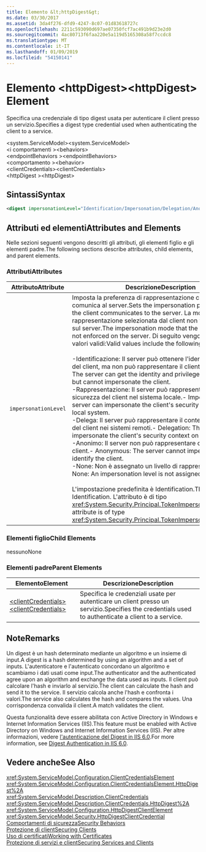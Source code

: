 ```yaml
---
title: Elemento &lt;httpDigest&gt;
ms.date: 03/30/2017
ms.assetid: 3da4f276-dfd9-4247-8c07-01d83618727c
ms.openlocfilehash: 2211c593090d697ae07350fcf7ac491b9d23e2d0
ms.sourcegitcommit: 4ac80713f6faa220e5a119d5165308a58f7ccdc8
ms.translationtype: MT
ms.contentlocale: it-IT
ms.lasthandoff: 01/09/2019
ms.locfileid: "54150141"
---
```

# <a name="lthttpdigestgt-element"></a><span data-ttu-id="a7150-102">Elemento &lt;httpDigest&gt;</span><span class="sxs-lookup"><span data-stu-id="a7150-102">&lt;httpDigest&gt; Element</span></span>
<span data-ttu-id="a7150-103">Specifica una credenziale di tipo digest usata per autenticare il client presso un servizio.</span><span class="sxs-lookup"><span data-stu-id="a7150-103">Specifies a digest type credential used when authenticating the client to a service.</span></span>  
  
 <span data-ttu-id="a7150-104">\<system.ServiceModel></span><span class="sxs-lookup"><span data-stu-id="a7150-104">\<system.ServiceModel></span></span>  
<span data-ttu-id="a7150-105">\<i comportamenti ></span><span class="sxs-lookup"><span data-stu-id="a7150-105">\<behaviors></span></span>  
<span data-ttu-id="a7150-106">\<endpointBehaviors ></span><span class="sxs-lookup"><span data-stu-id="a7150-106">\<endpointBehaviors></span></span>  
<span data-ttu-id="a7150-107">\<comportamento ></span><span class="sxs-lookup"><span data-stu-id="a7150-107">\<behavior></span></span>  
<span data-ttu-id="a7150-108">\<clientCredentials></span><span class="sxs-lookup"><span data-stu-id="a7150-108">\<clientCredentials></span></span>  
<span data-ttu-id="a7150-109">\<httpDigest ></span><span class="sxs-lookup"><span data-stu-id="a7150-109">\<httpDigest></span></span>  
  
## <a name="syntax"></a><span data-ttu-id="a7150-110">Sintassi</span><span class="sxs-lookup"><span data-stu-id="a7150-110">Syntax</span></span>  
  
```xml  
<digest impersonationLevel="Identification/Impersonation/Delegation/Anonymous/None" />
```  
  
## <a name="attributes-and-elements"></a><span data-ttu-id="a7150-111">Attributi ed elementi</span><span class="sxs-lookup"><span data-stu-id="a7150-111">Attributes and Elements</span></span>  
 <span data-ttu-id="a7150-112">Nelle sezioni seguenti vengono descritti gli attributi, gli elementi figlio e gli elementi padre.</span><span class="sxs-lookup"><span data-stu-id="a7150-112">The following sections describe attributes, child elements, and parent elements.</span></span>  
  
### <a name="attributes"></a><span data-ttu-id="a7150-113">Attributi</span><span class="sxs-lookup"><span data-stu-id="a7150-113">Attributes</span></span>  
  
|<span data-ttu-id="a7150-114">Attributo</span><span class="sxs-lookup"><span data-stu-id="a7150-114">Attribute</span></span>|<span data-ttu-id="a7150-115">Descrizione</span><span class="sxs-lookup"><span data-stu-id="a7150-115">Description</span></span>|  
|---------------|-----------------|  
|`impersonationLevel`|<span data-ttu-id="a7150-116">Imposta la preferenza di rappresentazione che il client comunica al server.</span><span class="sxs-lookup"><span data-stu-id="a7150-116">Sets the impersonation preference that the client communicates to the server.</span></span> <span data-ttu-id="a7150-117">La modalità di rappresentazione selezionata dal client non viene imposta sul server.</span><span class="sxs-lookup"><span data-stu-id="a7150-117">The impersonation mode that the client selects is not enforced on the server.</span></span> <span data-ttu-id="a7150-118">Di seguito vengono elencati i valori validi:</span><span class="sxs-lookup"><span data-stu-id="a7150-118">Valid values include the following:</span></span><br /><br /> <span data-ttu-id="a7150-119">-Identificazione: Il server può ottenere l'identità e i privilegi del client, ma non può rappresentare il client.</span><span class="sxs-lookup"><span data-stu-id="a7150-119">-   Identification: The server can get the identity and privileges of the client, but cannot impersonate the client.</span></span><br /><span data-ttu-id="a7150-120">-Rappresentazione: Il server può rappresentare il contesto di sicurezza del client nel sistema locale.</span><span class="sxs-lookup"><span data-stu-id="a7150-120">-   Impersonation: The server can impersonate the client's security context on the local system.</span></span><br /><span data-ttu-id="a7150-121">-Delega: Il server può rappresentare il contesto di sicurezza del client nei sistemi remoti.</span><span class="sxs-lookup"><span data-stu-id="a7150-121">-   Delegation: The server can impersonate the client's security context on remote systems.</span></span><br /><span data-ttu-id="a7150-122">-Anonimo: Il server non può rappresentare o identificare il client.</span><span class="sxs-lookup"><span data-stu-id="a7150-122">-   Anonymous: The server cannot impersonate or identify the client.</span></span><br /><span data-ttu-id="a7150-123">-None: Non è assegnato un livello di rappresentazione.</span><span class="sxs-lookup"><span data-stu-id="a7150-123">-   None: An impersonation level is not assigned.</span></span><br /><br /> <span data-ttu-id="a7150-124">L'impostazione predefinita è Identification.</span><span class="sxs-lookup"><span data-stu-id="a7150-124">The default is Identification.</span></span> <span data-ttu-id="a7150-125">L'attributo è di tipo <xref:System.Security.Principal.TokenImpersonationLevel>.</span><span class="sxs-lookup"><span data-stu-id="a7150-125">This attribute is of type <xref:System.Security.Principal.TokenImpersonationLevel>.</span></span>|  
  
### <a name="child-elements"></a><span data-ttu-id="a7150-126">Elementi figlio</span><span class="sxs-lookup"><span data-stu-id="a7150-126">Child Elements</span></span>  
 <span data-ttu-id="a7150-127">nessuno</span><span class="sxs-lookup"><span data-stu-id="a7150-127">None</span></span>  
  
### <a name="parent-elements"></a><span data-ttu-id="a7150-128">Elementi padre</span><span class="sxs-lookup"><span data-stu-id="a7150-128">Parent Elements</span></span>  
  
|<span data-ttu-id="a7150-129">Elemento</span><span class="sxs-lookup"><span data-stu-id="a7150-129">Element</span></span>|<span data-ttu-id="a7150-130">Descrizione</span><span class="sxs-lookup"><span data-stu-id="a7150-130">Description</span></span>|  
|-------------|-----------------|  
|[<span data-ttu-id="a7150-131">\<clientCredentials></span><span class="sxs-lookup"><span data-stu-id="a7150-131">\<clientCredentials></span></span>](../../../../../docs/framework/configure-apps/file-schema/wcf/clientcredentials.md)|<span data-ttu-id="a7150-132">Specifica le credenziali usate per autenticare un client presso un servizio.</span><span class="sxs-lookup"><span data-stu-id="a7150-132">Specifies the credentials used to authenticate a client to a service.</span></span>|  
  
## <a name="remarks"></a><span data-ttu-id="a7150-133">Note</span><span class="sxs-lookup"><span data-stu-id="a7150-133">Remarks</span></span>  
 <span data-ttu-id="a7150-134">Un digest è un hash determinato mediante un algoritmo e un insieme di input.</span><span class="sxs-lookup"><span data-stu-id="a7150-134">A digest is a hash determined by using an algorithm and a set of inputs.</span></span> <span data-ttu-id="a7150-135">L'autenticatore e l'autenticato concordano un algoritmo e scambiamo i dati usati come input.</span><span class="sxs-lookup"><span data-stu-id="a7150-135">The authenticator and the authenticated agree upon an algorithm and exchange the data used as inputs.</span></span> <span data-ttu-id="a7150-136">Il client può calcolare l'hash e inviarlo al servizio.</span><span class="sxs-lookup"><span data-stu-id="a7150-136">The client can calculate the hash and send it to the service.</span></span> <span data-ttu-id="a7150-137">Il servizio calcola anche l'hash e confronta i valori.</span><span class="sxs-lookup"><span data-stu-id="a7150-137">The service also calculates the hash and compares the values.</span></span> <span data-ttu-id="a7150-138">Una corrispondenza convalida il client.</span><span class="sxs-lookup"><span data-stu-id="a7150-138">A match validates the client.</span></span>  
  
 <span data-ttu-id="a7150-139">Questa funzionalità deve essere abilitata con Active Directory in Windows e Internet Information Services (IIS).</span><span class="sxs-lookup"><span data-stu-id="a7150-139">This feature must be enabled with Active Directory on Windows and Internet Information Services (IIS).</span></span> <span data-ttu-id="a7150-140">Per altre informazioni, vedere [l'autenticazione del Digest in IIS 6.0](https://go.microsoft.com/fwlink/?LinkId=88443).</span><span class="sxs-lookup"><span data-stu-id="a7150-140">For more information, see [Digest Authentication in IIS 6.0](https://go.microsoft.com/fwlink/?LinkId=88443).</span></span>  
  
## <a name="see-also"></a><span data-ttu-id="a7150-141">Vedere anche</span><span class="sxs-lookup"><span data-stu-id="a7150-141">See Also</span></span>  
 <xref:System.ServiceModel.Configuration.ClientCredentialsElement>  
 <xref:System.ServiceModel.Configuration.ClientCredentialsElement.HttpDigest%2A>  
 <xref:System.ServiceModel.Description.ClientCredentials>  
 <xref:System.ServiceModel.Description.ClientCredentials.HttpDigest%2A>  
 <xref:System.ServiceModel.Configuration.HttpDigestClientElement>  
 <xref:System.ServiceModel.Security.HttpDigestClientCredential>  
 [<span data-ttu-id="a7150-142">Comportamenti di sicurezza</span><span class="sxs-lookup"><span data-stu-id="a7150-142">Security Behaviors</span></span>](../../../../../docs/framework/wcf/feature-details/security-behaviors-in-wcf.md)  
 [<span data-ttu-id="a7150-143">Protezione di client</span><span class="sxs-lookup"><span data-stu-id="a7150-143">Securing Clients</span></span>](../../../../../docs/framework/wcf/securing-clients.md)  
 [<span data-ttu-id="a7150-144">Uso di certificati</span><span class="sxs-lookup"><span data-stu-id="a7150-144">Working with Certificates</span></span>](../../../../../docs/framework/wcf/feature-details/working-with-certificates.md)  
 [<span data-ttu-id="a7150-145">Protezione di servizi e client</span><span class="sxs-lookup"><span data-stu-id="a7150-145">Securing Services and Clients</span></span>](../../../../../docs/framework/wcf/feature-details/securing-services-and-clients.md)
